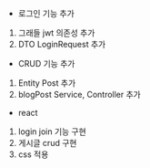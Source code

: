 - 로그인 기능 추가

1. 그래들 jwt 의존성 추가
2. DTO LoginRequest 추가


- CRUD 기능 추가
1. Entity Post 추가
2. blogPost Service, Controller 추가

- react 
1. login join 기능 구현
2. 게시글 crud 구현
3. css 적용


